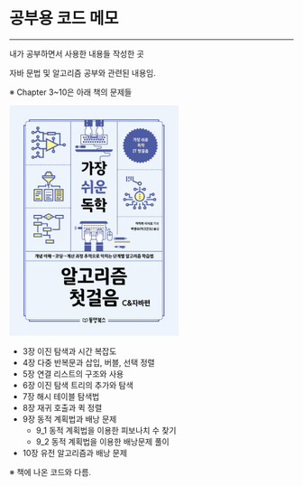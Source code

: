 # 공부용 코드 메모
---

내가 공부하면서 사용한 내용들 작성한 곳

자바 문법 및 알고리즘 공부와 관련된 내용임.

※ Chapter 3~10은 아래 책의 문제들

<img width="300" src="./img/book_img.jpg">

- 3장 이진 탐색과 시간 복잡도
- 4장 다중 반복문과 삽입, 버블, 선택 정렬
- 5장 연결 리스트의 구조와 사용
- 6장 이진 탐색 트리의 추가와 탐색
- 7장 해시 테이블 탐색법
- 8장 재귀 호출과 퀵 정렬
- 9장 동적 계획법과 배낭 문제
  - 9_1 동적 계획법을 이용한 피보나치 수 찾기
  - 9_2 동적 계획법을 이용한 배낭문제 풀이
- 10장 유전 알고리즘과 배낭 문제

※ 책에 나온 코드와 다름.